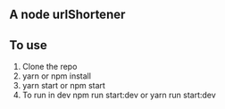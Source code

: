 ## A node urlShortener

## To use

1. Clone the repo
2. yarn or npm install
3. yarn start or npm start
4. To run in dev npm run start:dev or yarn run start:dev
